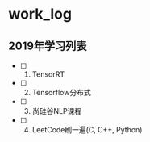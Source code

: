 # work_log
## 2019年学习列表
- [ ]  1. TensorRT
- [ ]  2. Tensorflow分布式
- [ ] 3. 尚硅谷NLP课程
- [ ]  4. LeetCode刷一遍(C, C++, Python)
